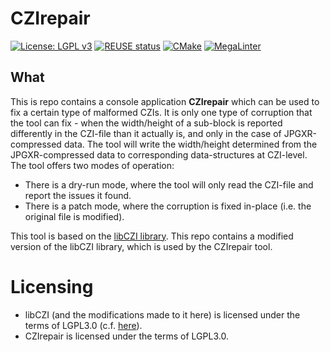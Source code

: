 # CZIrepair
[![License: LGPL v3](https://img.shields.io/badge/License-LGPL_v3-blue.svg)](https://www.gnu.org/licenses/lgpl-3.0)
[![REUSE status](https://api.reuse.software/badge/github.com/ZEISS/libczi)](https://api.reuse.software/info/github.com/ZEISS/libczi)
[![CMake](https://github.com/ZEISS/libczi/actions/workflows/cmake.yml/badge.svg?branch=main&event=push)](https://github.com/ptahmose/czirepairjpgxr-libczi/actions/workflows/cmake.yml)
[![MegaLinter](https://github.com/ZEISS/libczi/actions/workflows/mega-linter.yml/badge.svg?branch=main&event=push)](https://github.com/ptahmose/czirepairjpgxr-libczi/actions/workflows/mega-linter.yml)

## What
This is repo contains a console application **CZIrepair** which can be used to fix a certain type of malformed CZIs. It is only one type of corruption that the
tool can fix - when the width/height of a sub-block is reported differently in the CZI-file than it actually is, and only in the case of JPGXR-compressed data.
The tool will write the width/height determined from the JPGXR-compressed data to corresponding data-structures at CZI-level.
The tool offers two modes of operation:
* There is a dry-run mode, where the tool will only read the CZI-file and report the issues it found.
* There is a patch mode, where the corruption is fixed in-place (i.e. the original file is modified).

This tool is based on the [libCZI library](https://github.com/ZEISS/libczi). This repo contains a modified version of the libCZI library, which is used by the CZIrepair tool.

# Licensing
* libCZI (and the modifications made to it here) is licensed under the terms of LGPL3.0 (c.f. [here](https://github.com/ZEISS/libczi?tab=readme-ov-file#licensing)).
* CZIrepair is licensed under the terms of LGPL3.0.